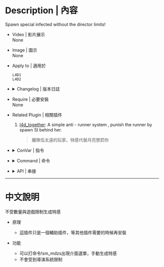 # Description | 內容
Spawn special infected without the director limits!

* Video | 影片展示
<br/>None

* Image | 圖示
<br/>None

* Apply to | 適用於
	```
	L4D1
	L4D2
	```

* <details><summary>Changelog | 版本日誌</summary>

	* v1.2.4 (2023-5-10)
		* Update API

	* v1.2.3 (2023-3-12)
		* Create Native API

	* v1.2.2
		* [Original Plugin by Shadowysn](https://forums.alliedmods.net/showthread.php?t=320849)
</details>

* Require | 必要安裝
<br/>None

* Related Plugin | 相關插件
	1. [l4d_together](https://github.com/fbef0102/Game-Private_Plugin/tree/main/l4d_together): A simple anti - runner system , punish the runner by spawn SI behind her.
		> 離隊伍太遠的玩家，特感代替月亮懲罰你


* <details><summary>ConVar | 指令</summary>

	None
</details>

* <details><summary>Command | 命令</summary>

	* **Spawn a special infected, bypassing the limit enforced by the game. (ADM required: ADMFLAG_CHEATS)**
		```php
		sm_dzspawn <zombie> <mode> <number>
		```

	* **Open a menu to spawn a special infected, bypassing the limit enforced by the game. (ADM required: ADMFLAG_CHEATS)**
		```php
		sm_mdzs
		```
</details>

* <details><summary>API | 串接</summary>

	```c++
	/**
	* @brief 			   Spawn special infected without the director limits!
	*
	* @param zomb          S.I. Name: "tank", "witch", "smoker", "hunter", "boomer"," jockey", "charger", "spitter" 
	* @param vecPos        Vector coordinate where the special will be spawned
	* @param vecAng         QAngle where special will be facing
	*
	* @return              client index of the spawned special infected, -1 if fail to spawn
	*/
	native int NoLimit_CreateInfected(const char[] zomb, const float vecPos[3], const float vecAng[3]);
	```
</details>

- - - -
# 中文說明
不受數量與遊戲限制生成特感

* 原理
	* 這插件只是一個輔助插件，等其他插件需要的時候再安裝

* 功能
	* 可以打命令!sm_mdzs出現介面選單，手動生成特感
	* 不會受到導演系統限制

